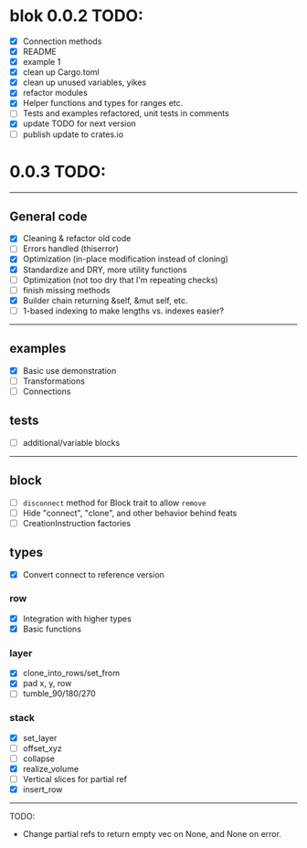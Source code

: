 
# blok 0.0.2 TODO:

- [x] Connection methods 
- [x] README
- [x] example 1
- [x] clean up Cargo.toml
- [x] clean up unused variables, yikes
- [x] refactor modules 
- [x] Helper functions and types for ranges etc.
- [ ] Tests and examples refactored, unit tests in comments
- [x] update TODO for next version
- [ ] publish update to crates.io

# 0.0.3 TODO:
----

## General code
- [x] Cleaning & refactor old code
- [ ] Errors handled (thiserror)
- [x] Optimization (in-place modification instead of cloning)
- [x] Standardize and DRY, more utility functions
- [ ] Optimization (not too dry that I'm repeating checks)
- [ ] finish missing methods
- [x] Builder chain returning &self, &mut self, etc.
- [ ] 1-based indexing to make lengths vs. indexes easier? 

----

## examples
- [x] Basic use demonstration
- [ ] Transformations 
- [ ] Connections

## tests
- [ ] additional/variable blocks

----

## block
- [ ] `disconnect` method for Block trait to allow `remove`
- [ ] Hide "connect", "clone", and other behavior behind feats
- [ ] CreationInstruction factories

## types
- [x] Convert connect to reference version

### row 
- [x] Integration with higher types
- [x] Basic functions

### layer 
- [x] clone_into_rows/set_from
- [x] pad x, y, row
- [ ] tumble_90/180/270

### stack 
- [x] set_layer 
- [ ] offset_xyz 
- [ ] collapse 
- [x] realize_volume
- [ ] Vertical slices for partial ref
- [x] insert_row

----

TODO:
- Change partial refs to return empty vec on None, and None on error.
